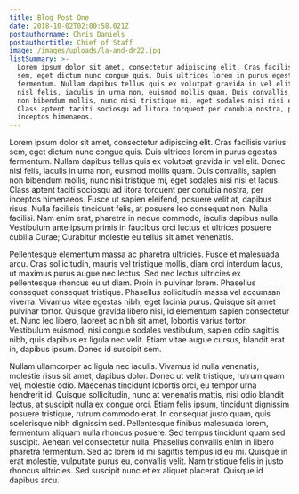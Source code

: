 ```yaml
---
title: Blog Post One
date: 2018-10-02T02:00:58.021Z
postauthorname: Chris Daniels
postauthortitle: Chief of Staff
image: /images/uploads/la-and-dr22.jpg
listSummary: >-
  Lorem ipsum dolor sit amet, consectetur adipiscing elit. Cras facilisis varius
  sem, eget dictum nunc congue quis. Duis ultrices lorem in purus egestas
  fermentum. Nullam dapibus tellus quis ex volutpat gravida in vel elit. Donec
  nisl felis, iaculis in urna non, euismod mollis quam. Duis convallis, sapien
  non bibendum mollis, nunc nisi tristique mi, eget sodales nisi nisi et lacus.
  Class aptent taciti sociosqu ad litora torquent per conubia nostra, per
  inceptos himenaeos.
---
```

Lorem ipsum dolor sit amet, consectetur adipiscing elit. Cras facilisis varius sem, eget dictum nunc congue quis. Duis ultrices lorem in purus egestas fermentum. Nullam dapibus tellus quis ex volutpat gravida in vel elit. Donec nisl felis, iaculis in urna non, euismod mollis quam. Duis convallis, sapien non bibendum mollis, nunc nisi tristique mi, eget sodales nisi nisi et lacus. Class aptent taciti sociosqu ad litora torquent per conubia nostra, per inceptos himenaeos. Fusce ut sapien eleifend, posuere velit at, dapibus risus. Nulla facilisis tincidunt felis, at posuere leo consequat non. Nulla facilisi. Nam enim erat, pharetra in neque commodo, iaculis dapibus nulla. Vestibulum ante ipsum primis in faucibus orci luctus et ultrices posuere cubilia Curae; Curabitur molestie eu tellus sit amet venenatis.



Pellentesque elementum massa ac pharetra ultricies. Fusce et malesuada arcu. Cras sollicitudin, mauris vel tristique mollis, diam orci interdum lacus, ut maximus purus augue nec lectus. Sed nec lectus ultricies ex pellentesque rhoncus eu ut diam. Proin in pulvinar lorem. Phasellus consequat consequat tristique. Phasellus sollicitudin massa vel accumsan viverra. Vivamus vitae egestas nibh, eget lacinia purus. Quisque sit amet pulvinar tortor. Quisque gravida libero nisi, id elementum sapien consectetur et. Nunc leo libero, laoreet ac nibh sit amet, lobortis varius tortor. Vestibulum euismod, nisi congue sodales vestibulum, sapien odio sagittis nibh, quis dapibus ex ligula nec velit. Etiam vitae augue cursus, blandit erat in, dapibus ipsum. Donec id suscipit sem.



Nullam ullamcorper ac ligula nec iaculis. Vivamus id nulla venenatis, molestie risus sit amet, dapibus dolor. Donec ut velit tristique, rutrum quam vel, molestie odio. Maecenas tincidunt lobortis orci, eu tempor urna hendrerit id. Quisque sollicitudin, nunc at venenatis mattis, nisi odio blandit lectus, at suscipit nulla ex congue orci. Etiam felis ipsum, tincidunt dignissim posuere tristique, rutrum commodo erat. In consequat justo quam, quis scelerisque nibh dignissim sed. Pellentesque finibus malesuada lorem, fermentum aliquam nulla rhoncus posuere. Sed tempus tincidunt quam sed suscipit. Aenean vel consectetur nulla. Phasellus convallis enim in libero pharetra fermentum. Sed ac lorem id mi sagittis tempus id eu mi. Quisque in erat molestie, vulputate purus eu, convallis velit. Nam tristique felis in justo rhoncus ultricies. Sed suscipit nunc et ex aliquet placerat. Quisque id dapibus arcu.
